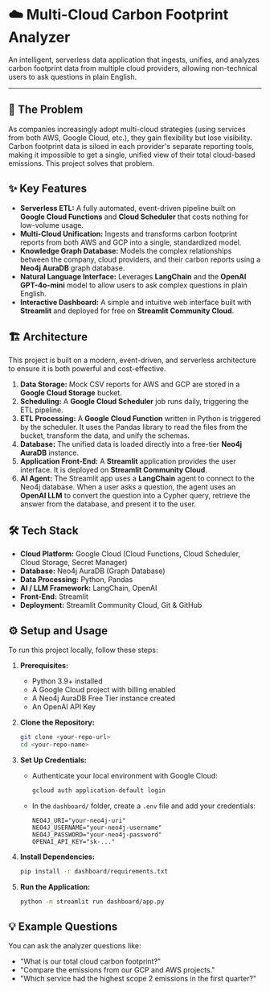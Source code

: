 # ☁️ Multi-Cloud Carbon Footprint Analyzer

An intelligent, serverless data application that ingests, unifies, and analyzes carbon footprint data from multiple cloud providers, allowing non-technical users to ask questions in plain English.

---

## 🚀 The Problem

As companies increasingly adopt multi-cloud strategies (using services from both AWS, Google Cloud, etc.), they gain flexibility but lose visibility. Carbon footprint data is siloed in each provider's separate reporting tools, making it impossible to get a single, unified view of their total cloud-based emissions. This project solves that problem.

## ✨ Key Features

* **Serverless ETL:** A fully automated, event-driven pipeline built on **Google Cloud Functions** and **Cloud Scheduler** that costs nothing for low-volume usage.
* **Multi-Cloud Unification:** Ingests and transforms carbon footprint reports from both AWS and GCP into a single, standardized model.
* **Knowledge Graph Database:** Models the complex relationships between the company, cloud providers, and their carbon reports using a **Neo4j AuraDB** graph database.
* **Natural Language Interface:** Leverages **LangChain** and the **OpenAI GPT-4o-mini** model to allow users to ask complex questions in plain English.
* **Interactive Dashboard:** A simple and intuitive web interface built with **Streamlit** and deployed for free on **Streamlit Community Cloud**.

## 🏗️ Architecture

This project is built on a modern, event-driven, and serverless architecture to ensure it is both powerful and cost-effective.


1.  **Data Storage:** Mock CSV reports for AWS and GCP are stored in a **Google Cloud Storage** bucket.
2.  **Scheduling:** A **Google Cloud Scheduler** job runs daily, triggering the ETL pipeline.
3.  **ETL Processing:** A **Google Cloud Function** written in Python is triggered by the scheduler. It uses the Pandas library to read the files from the bucket, transform the data, and unify the schemas.
4.  **Database:** The unified data is loaded directly into a free-tier **Neo4j AuraDB** instance.
5.  **Application Front-End:** A **Streamlit** application provides the user interface. It is deployed on **Streamlit Community Cloud**.
6.  **AI Agent:** The Streamlit app uses a **LangChain** agent to connect to the Neo4j database. When a user asks a question, the agent uses an **OpenAI LLM** to convert the question into a Cypher query, retrieve the answer from the database, and present it to the user.

## 🛠️ Tech Stack

* **Cloud Platform:** Google Cloud (Cloud Functions, Cloud Scheduler, Cloud Storage, Secret Manager)
* **Database:** Neo4j AuraDB (Graph Database)
* **Data Processing:** Python, Pandas
* **AI / LLM Framework:** LangChain, OpenAI
* **Front-End:** Streamlit
* **Deployment:** Streamlit Community Cloud, Git & GitHub

## ⚙️ Setup and Usage

To run this project locally, follow these steps:

1.  **Prerequisites:**
    * Python 3.9+ installed
    * A Google Cloud project with billing enabled
    * A Neo4j AuraDB Free Tier instance created
    * An OpenAI API Key

2.  **Clone the Repository:**
    ```bash
    git clone <your-repo-url>
    cd <your-repo-name>
    ```

3.  **Set Up Credentials:**
    * Authenticate your local environment with Google Cloud:
        ```bash
        gcloud auth application-default login
        ```
    * In the `dashboard/` folder, create a `.env` file and add your credentials:
        ```
        NEO4J_URI="your-neo4j-uri"
        NEO4J_USERNAME="your-neo4j-username"
        NEO4J_PASSWORD="your-neo4j-password"
        OPENAI_API_KEY="sk-..."
        ```

4.  **Install Dependencies:**
    ```bash
    pip install -r dashboard/requirements.txt
    ```

5.  **Run the Application:**
    ```bash
    python -m streamlit run dashboard/app.py
    ```

## 💡 Example Questions

You can ask the analyzer questions like:
* "What is our total cloud carbon footprint?"
* "Compare the emissions from our GCP and AWS projects."
* "Which service had the highest scope 2 emissions in the first quarter?"